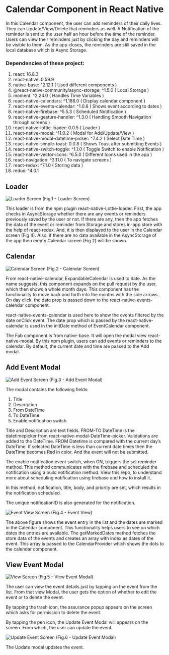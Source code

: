 # Calendar Component in React Native

In this Calendar component, the user can add reminders of their daily lives. They can Update/View/Delete that reminders as well. A Notification of the reminder is sent to the user half an hour before the time of the reminder. Users can view their reminders just by clicking the day and reminders will be visible to them. As the app closes, the reminders are still saved in the local database which is Async Storage. 

### Dependencies of these project:
 1) react: 16.8.3
 2) react-native: 0.59.9
 3) native-base: ^2.12.1  ( Used different components )
 4) @react-native-community/async-storage: ^1.5.0  ( Local Storage )
 5) moment: ^2.24.0  ( Handles Time Variables )
 6) react-native-calendars: ^1.188.0  ( Display calendar component )
 7) react-native-events-calendar: ^1.0.8   ( Shows event according to dates )
 8) react-native-firebase: ^5.5.3  ( Scheduled Notification ) 
 9) react-native-gesture-handler: ^1.3.0  ( Handling Smooth Navigation through screens )
 10) react-native-lottie-loader: 0.0.5  ( Loader )
 11) react-native-modal: ^11.0.2  ( Modal for Add/Update/View )
 12) react-native-modal-datetime-picker: ^7.4.2  ( Select Date Time )
 13) react-native-simple-toast: 0.0.8  ( Shows Toast after submitting Events )
 14) react-native-switch-toggle: ^1.1.0  ( Toggle Switch to enable Notification )
 15) react-native-vector-icons: ^6.5.0  ( Different Icons used in the app )
 16) react-navigation: ^3.11.0  ( To navigate screens )
 17) react-redux: ^7.1.0  ( Storing data ) 
 18) redux: ^4.0.1

## Loader
![Loader Screen](https://github.com/purvangvasani/react-native-calendar-event-component/blob/master/src/screenshots/Loader.png?raw=true "Optional Title")
(Fig,1 - Loader Screen)

This loader is from the npm plugin react-native-Lottie-loader. First, the app checks in AsyncStorage whether there are any events or reminders previously saved by the user or not. If there are any, then the app fetches the data of the event or reminder from Storage and stores in-app store with the help of react-redux. And, it is then displayed to the user in the Calendar screen (Fig 4). Also, if there are no data available in the AsyncStorage of the app then empty Calendar screen (Fig 2) will be shown.


## Calendar 
![Calendar Screen](https://github.com/purvangvasani/react-native-calendar-event-component/blob/master/src/screenshots/CalendarScreen.png?raw=true "Optional Title")
(Fig.2 - Calendar Screen)

From react-native-calendar, ExpandableCalendar is used to date. As the name suggests, this component expands on the pull request by the user, which then shows a whole month days. This component has the functionality to move back and forth into the months with the side arrows. On day click, the date prop is passed down to the react-native-events-calendar component.

react-native-events-calendar is used here to show the events filtered by the date onClick event. The date prop which is passed by the react-native-calendar is used in the initDate method of EventCalendar component. 

The Fab component is from native-base. It will open the modal view react-native-modal. By this npm plugin, users can add events or reminders to the calendar. By default, the current date and time are passed to the Add modal.


## Add Event Modal
![Add Event Screen](https://github.com/purvangvasani/react-native-calendar-event-component/blob/master/src/screenshots/AddEvent.png?raw=true "Optional Title")
(Fig.3 - Add Event Modal)

The modal contains the following fields:
 1) Title
 2) Description
 3) From DateTime
 4) To DateTime
 5) Enable notification switch

Title and Description are text fields. FROM-TO DateTime is the datetimepicker from react-native-modal-DateTime-picker. Validations are added to the DateTime. FROM Datetime is compared with the current day’s DateTime. If selected DateTime is less than current date times then the DateTime becomes Red in color. And the event will not be submitted. 

The enable notification event switch, when ON, triggers the set reminder method. This method communicates with the firebase and scheduled the notification using a build notification method. 
View this repo, to understand more about scheduling notification using firebase and how to install it.

In this method, notification, title, body, and priority are set, which results in the notification scheduled.

The unique notificationID is also generated for the notification.

![Event View Screen](https://github.com/purvangvasani/react-native-calendar-event-component/blob/master/src/screenshots/EventView.png?raw=true "Optional Title")
(Fig.4 - Event View)

The above figure shows the event entry in the list and the dates are marked in the Calendar component. This functionality helps users to see on which dates the entries are available. The getMarkedDates method fetches the store data of the events and creates an array with index as dates of the event. This array is passed to the CalendarProvider which shows the dots to the calendar component.
 

## View Event Modal

![View Screen](https://github.com/purvangvasani/react-native-calendar-event-component/blob/master/src/screenshots/EventView.png?raw=true "Optional Title")
(Fig.5 - View Event Modal)

The user can view the event details just by tapping on the event from the list. From that view Modal, the user gets the option of whether to edit the event or to delete the event.

By tapping the trash icon, the assurance popup appears on the screen which asks for permission to delete the event.

By tapping the pen icon, the Update Event Modal will appears on the screen. From which, the user can update the event.

![Update Event Screen](https://github.com/purvangvasani/react-native-calendar-event-component/blob/master/src/screenshots/UpdateEvent.png?raw=true "Optional Title")
(Fig.6 - Update Event Modal)

The Update modal updates the event. 
